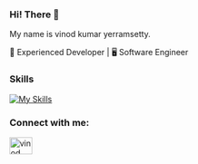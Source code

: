 ### Hi! There 👋
My name is vinod kumar yerramsetty.

🚀 Experienced Developer | 🖥️ Software Engineer
### Skills
[![My Skills](https://skillicons.dev/icons?i=html,css,js,ts,mongodb,express,react,nodejs&theme=light)]()





<h3 align="left">Connect with me:</h3>

<p align="left">
<a href="https://www.linkedin.com/in/vinod-kumar-31665a1a5/" target="_blank"><img align="center" src="https://raw.githubusercontent.com/rahuldkjain/github-profile-readme-generator/master/src/images/icons/Social/linked-in-alt.svg" alt="vinod" height="30" width="40" /></a>
</p>
